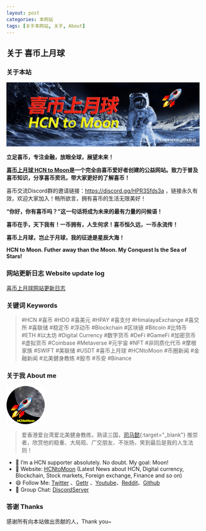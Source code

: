```yaml
---
layout: post
categories: 本网站
tags: [关于本网站, 关于, About]
---
```


## 关于 喜币上月球

### 关于本站

![喜币上月球 HCN to Moon图片](/images/about/HCNtoMoon.jpg "喜币上月球")

**立足喜币，专注金融，放眼全球，展望未来！**

**[喜币上月球 HCN to Moon](https://hcntomoon.github.io/)是一个完全由喜币爱好者创建的公益网站。致力于普及喜币知识，分享喜币资讯，带大家更好的了解喜币！**

喜币交流Discord群的邀请链接：<https://discord.gg/HPR3Sfds3a> ，链接永久有效，欢迎大家加入！畅所欲言，拥有喜币的生活无限美好！

**“你好，你有喜币吗？”这一句话将成为未来的最有力量的问候语！**

**喜币在手，天下我有！一币拥有，人生何求！喜币恒久远，一币永流传！**

**喜币上月球，岂止于月球，我的征途是星辰大海！**

**HCN to Moon. Futher away than the Moon. My Conquest Is the Sea of Stars!**


### 网站更新日志 Website update log


[喜币上月球网站更新日志](https://hcntomoon.github.io/%E7%BD%91%E7%AB%99%E6%9B%B4%E6%96%B0%E6%97%A5%E5%BF%97)


### 关键词 Keywords

> #HCN #喜币 #HDO #喜美元 #HPAY #喜支付 #HimalayaExchange #喜交所 #喜联储 #稳定币 #浮动币 #Blockchain #区块链 #Bitcoin #比特币 #ETH #以太坊 #Digital Currency #数字货币 #DeFi #GameFi #加密货币 #虚拟货币 #Coinbase #Metaverse #元宇宙 #NFT #非同质化代币 #摩根家族 #SWIFT #美联储 #USDT #喜币上月球 #HCNtoMoon #币圈新闻 #金融新闻 #北美健身教练 #股市 #币安 #Binance


### 关于我 About me

[![About me图片](/images/about/HCNtoMoon_logo_O_small.png "关于我")](https://www.youtube.com/shorts/RSnNU_QbmG0)

> 爱香港爱台湾爱北美健身教练，熟读三国，[司马懿](https://hcntomoon.github.io/%E5%8F%B8%E9%A9%AC%E6%87%BF){:target="_blank"} 推崇者，欣赏他的稳重、大局观、广交朋友、不张扬，笑到最后是我的人生法则！

- 🔭 I’m a HCN supporter absolutely. No doubt. My goal: Moon! 
- 🚀️ Website:  [HCNtoMoon](https://hcntomoon.github.io/) (Latest News about HCN, Digital currency, Blockchain, Stock markets, Foreign exchange, Finance and so on)
- 😄 Follow Me:  [Twitter](https://twitter.com/HCNtoMoon) 、[Gettr](https://gettr.com/user/hcntomoon) 、[Youtube](https://www.youtube.com/channel/UCM3ii_co08ZqJBlWwl5s8zw)、[Reddit](https://www.reddit.com/user/HCNtoMoon)、[Github](https://github.com/HCNtoMoon)
- 👯 Group Chat:  [DiscordServer](https://discord.gg/HPR3Sfds3a) 


### 答谢 Thanks
感谢所有向本站做出贡献的人，Thank you~
